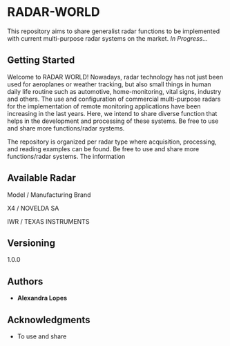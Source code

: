 # RADAR-WORLD

This repository aims to share generalist radar functions to be implemented with current multi-purpose radar systems on the market. 
*In Progress...*

## Getting Started

Welcome to RADAR WORLD! Nowadays, radar technology has not just been used for aeroplanes or weather tracking, but also small things in human daily life routine such as automotive, home-monitoring, vital signs, industry and others. The use and configuration of commercial multi-purpose radars for the implementation of remote monitoring applications have been increasing in the last years. Here, we intend to share diverse function that helps in the development and processing of these systems. Be free to use and share more functions/radar systems.

The repository is organized per radar type where acquisition, processing, and reading examples can be found.  Be free to use and share more functions/radar systems. The information 

## Available Radar

Model / Manufacturing Brand

X4 / NOVELDA SA

IWR / TEXAS INSTRUMENTS

## Versioning

1.0.0

## Authors

* **Alexandra Lopes** 

## Acknowledgments

* To use and share
